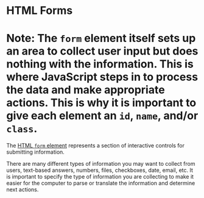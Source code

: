 # HTML Forms
**Note:** The `form` element itself sets up an area to collect user input but does nothing with the information. This is where JavaScript steps in to process the data and make appropriate actions. This is why it is important to give each element an `id`, `name`, and/or `class`.
=======
The [HTML `form` element](https://developer.mozilla.org/en-US/docs/Web/HTML/Element/form) represents a section of interactive controls for submitting information.

There are many different types of information you may want to collect from users, text-based answers, numbers, files, checkboxes, date, email, etc. It is important to specify the type of information you are collecting to make it easier for the computer to parse or translate the information and determine next actions.
